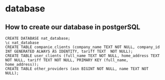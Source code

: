 # database

## How to create our database in postgerSQL

```console
CREATE DATABASE nat_database;
\c nat_database
CREATE TABLE companie_clients (company_name TEXT NOT NULL, company_id INT GENERATED ALWAYS AS IDENTITY, tariff TEXT  NOT NULL);
CREATE TABLE user_clients (full_name TEXT NOT NULL, home_address TEXT NOT NULL, tariff TEXT NOT NULL, PRIMARY KEY (full_name, home_address));
CREATE TABLE other_providers (asn BIGINT NOT NULL, name TEXT NOT NULL);
```
